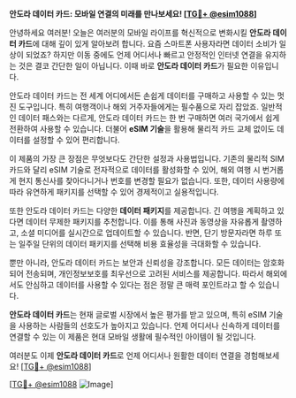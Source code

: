 **안도라 데이터 카드: 모바일 연결의 미래를 만나보세요! [[TG💪+ @esim1088](https://t.me/s/esim1088)]**

안녕하세요 여러분! 오늘은 여러분의 모바일 라이프를 혁신적으로 변화시킬 **안도라 데이터 카드**에 대해 깊이 있게 알아보려 합니다. 요즘 스마트폰 사용자라면 데이터 소비가 일상이 되었죠? 하지만 이동 중에도 언제 어디서나 빠르고 안정적인 인터넷 연결을 유지하는 것은 결코 간단한 일이 아닙니다. 이때 바로 **안도라 데이터 카드**가 필요한 이유입니다.

안도라 데이터 카드는 전 세계 어디에서든 손쉽게 데이터를 구매하고 사용할 수 있는 멋진 도구입니다. 특히 여행객이나 해외 거주자들에게는 필수품으로 자리 잡았죠. 일반적인 데이터 패스와는 다르게, 안도라 데이터 카드는 한 번 구매하면 여러 국가에서 쉽게 전환하여 사용할 수 있습니다. 더불어 **eSIM 기술**을 활용해 물리적 카드 교체 없이도 데이터를 설정할 수 있어 편리합니다.

이 제품의 가장 큰 장점은 무엇보다도 간단한 설정과 사용법입니다. 기존의 물리적 SIM 카드와 달리 eSIM 기술로 전자적으로 데이터를 활성화할 수 있어, 해외 여행 시 번거롭게 현지 통신사를 찾아다니거나 번호를 변경할 필요가 없습니다. 또한, 데이터 사용량에 따라 유연하게 패키지를 선택할 수 있어 경제적이고 실용적입니다.

또한 안도라 데이터 카드는 다양한 **데이터 패키지**를 제공합니다. 긴 여행을 계획하고 있다면 데이터 무제한 패키지를 추천합니다. 이를 통해 사진과 동영상을 자유롭게 촬영하고, 소셜 미디어를 실시간으로 업데이트할 수 있습니다. 반면, 단기 방문자라면 하루 또는 일주일 단위의 데이터 패키지를 선택해 비용 효율성을 극대화할 수 있습니다.

뿐만 아니라, 안도라 데이터 카드는 보안과 신뢰성을 강조합니다. 모든 데이터는 암호화되어 전송되며, 개인정보보호를 최우선으로 고려된 서비스를 제공합니다. 따라서 해외에서도 안심하고 데이터를 사용할 수 있다는 점은 정말 큰 매력 포인트라고 할 수 있습니다.

**안도라 데이터 카드**는 현재 글로벌 시장에서 높은 평가를 받고 있으며, 특히 eSIM 기술을 사용하는 사람들의 선호도가 높아지고 있습니다. 언제 어디서나 신속하게 데이터를 연결할 수 있는 이 제품은 현대 모바일 생활에 필수적인 아이템이 될 것입니다.

여러분도 이제 **안도라 데이터 카드**로 언제 어디서나 원활한 데이터 연결을 경험해보세요! [[TG💪+ @esim1088](https://t.me/s/esim1088)]  

[[TG💪+ @esim1088](https://t.me/s/esim1088) ![Image](https://i.postimg.cc/Y0z9fWf4/image.png)]